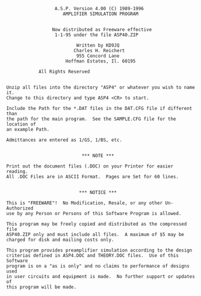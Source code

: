                       A.S.P. Version 4.00 (C) 1989-1996
                         AMPLIFIER SIMULATION PROGRAM


                     Now distributed as Freeware effective
                      1-1-95 under the file ASP40.ZIP
                               
                              Written by KD9JQ
                             Charles H. Reichert
                              955 Concord Lane  
                          Hoffman Estates, Il. 60195
                         
			    All Rights Reserved


    Unzip all files into the directory "ASP4" or whatever you wish to name it.
    Change to this directory and type ASP4 <CR> to start.

    Include the Path for the *.DAT files in the DAT.CFG file if different than
    the path for the main program.  See the SAMPLE.CFG file for the location of
    an example Path.

    Admittances are entered as 1/GS, 1/BS, etc.


                                *** NOTE ***

    Print out the document files (.DOC) on your Printer for easier reading.
    All .DOC Files are in ASCII Format.  Pages are Set for 60 lines. 


                               *** NOTICE ***

    This is "FREEWARE"!  No Modification, Resale, or any other Un-Authorized
    use by any Person or Persons of this Software Program is allowed. 

    This program may be freely copied and distributed as the compressed file
    ASP40.ZIP only and must include all files.  A maximum of $5 may be 
    charged for disk and mailing costs only.
    
    This program provides preamplifier simulation according to the design 
    criterias defined in ASP4.DOC and THEORY.DOC files.  Use of this Software 
    program is on a "as is only" and no claims to performance of designs used
    in user circuits and equipment is made.  No further support or updates of
    this program will be made.
